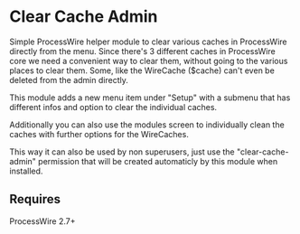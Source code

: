 # Clear Cache Admin

Simple ProcessWire helper module to clear various caches in ProcessWire directly from the menu. Since there's 3 different caches in ProcessWire core we need a convenient way to clear them, without going to the various places to clear them. Some, like the WireCache ($cache) can't even be deleted from the admin directly.

This module adds a new menu item under "Setup" with a submenu that has different infos and option to clear the individual caches.

Additionally you can also use the modules screen to individually clean the caches with further options for the WireCaches.

This way it can also be used by non superusers, just use the "clear-cache-admin" permission that will be created automaticly by this module when installed.

## Requires

ProcessWire 2.7+